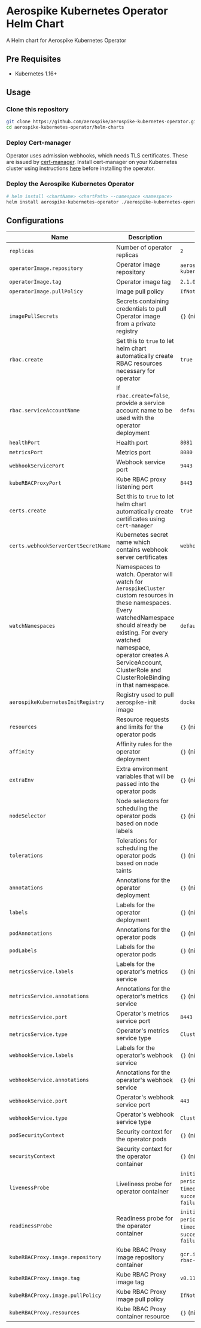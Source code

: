 # Aerospike Kubernetes Operator Helm Chart

A Helm chart for Aerospike Kubernetes Operator

## Pre Requisites

- Kubernetes 1.16+

## Usage

<!-- ### Add Aerospike Helm Repository

```sh
helm repo add aerospike https://aerospike.github.io/aerospike-kubernetes-operator
``` -->

### Clone this repository

```sh
git clone https://github.com/aerospike/aerospike-kubernetes-operator.git
cd aerospike-kubernetes-operator/helm-charts
```

### Deploy Cert-manager
Operator uses admission webhooks, which needs TLS certificates. These are issued by [cert-manager](https://cert-manager.io/docs/). Install cert-manager on your Kubernetes cluster using instructions [here](https://cert-manager.io/docs/installation/kubernetes/) before installing the operator.

### Deploy the Aerospike Kubernetes Operator

```sh
# helm install <chartName> <chartPath> --namespace <namespace>
helm install aerospike-kubernetes-operator ./aerospike-kubernetes-operator --set replicas=3
```

## Configurations

| Name       | Description | Default   |
| ---------- | ----------- | --------- |
| `replicas` | Number of operator replicas | `2` |
| `operatorImage.repository` | Operator image repository | `aerospike/aerospike-kubernetes-operator` |
| `operatorImage.tag` | Operator image tag | `2.1.0` |
| `operatorImage.pullPolicy` | Image pull policy | `IfNotPresent` |
| `imagePullSecrets` | Secrets containing credentials to pull Operator image from a private registry | `{}` (nil) |
| `rbac.create` | Set this to `true` to let helm chart automatically create RBAC resources necessary for operator | `true` |
| `rbac.serviceAccountName` | If `rbac.create=false`, provide a service account name to be used with the operator deployment | `default` |
| `healthPort` | Health port | `8081` |
| `metricsPort` | Metrics port | `8080` |
| `webhookServicePort` | Webhook service port | `9443` |
| `kubeRBACProxyPort` | Kube RBAC proxy listening port | `8443` |
| `certs.create` | Set this to `true` to let helm chart automatically create certificates using `cert-manager` | `true` |
| `certs.webhookServerCertSecretName` | Kubernetes secret name which contains webhook server certificates | `webhook-server-cert`|
| `watchNamespaces` | Namespaces to watch. Operator will watch for `AerospikeCluster` custom resources in these namespaces. Every watchedNamespace should already be existing. For every watched namespace, operator creates A ServiceAccount, ClusterRole and ClusterRoleBinding in that namespace. | `default` |
| `aerospikeKubernetesInitRegistry` | Registry used to pull aerospike-init image | `docker.io` |
| `resources` | Resource requests and limits for the operator pods | `{}` (nil) |
| `affinity` | Affinity rules for the operator deployment | `{}` (nil) |
| `extraEnv` | Extra environment variables that will be passed into the operator pods | `{}` (nil) |
| `nodeSelector` | Node selectors for scheduling the operator pods based on node labels | `{}` (nil) |
| `tolerations` | Tolerations for scheduling the operator pods based on node taints | `{}` (nil) |
| `annotations` | Annotations for the operator deployment | `{}` (nil) |
| `labels` | Labels for the operator deployment | `{}` (nil) |
| `podAnnotations` | Annotations for the operator pods | `{}` (nil) |
| `podLabels` | Labels for the operator pods | `{}` (nil) |
| `metricsService.labels` | Labels for the operator's metrics service | `{}` (nil) |
| `metricsService.annotations` | Annotations for the operator's metrics service | `{}` (nil) |
| `metricsService.port` | Operator's metrics service port | `8443` |
| `metricsService.type` | Operator's metrics service type | `ClusterIP` |
| `webhookService.labels` | Labels for the operator's webhook service | `{}` (nil) |
| `webhookService.annotations` | Annotations for the operator's webhook service | `{}` (nil) |
| `webhookService.port` | Operator's webhook service port | `443` |
| `webhookService.type` | Operator's webhook service type | `ClusterIP` |
| `podSecurityContext` | Security context for the operator pods | `{}` (nil) |
| `securityContext` | Security context for the operator container | `{}` (nil) |
| `livenessProbe` | Liveliness probe for operator container | `initialDelaySeconds: 15`, `periodSeconds: 20`, `timeoutSeconds: 1`, `successThreshold: 1`, `failureThreshold: 3` |
| `readinessProbe` | Readiness probe for the operator container | `initialDelaySeconds: 5`, `periodSeconds: 10`, `timeoutSeconds: 1`, `successThreshold: 1`, `failureThreshold: 3` |
| `kubeRBACProxy.image.repository` | Kube RBAC Proxy image repository container | `gcr.io/kubebuilder/kube-rbac-proxy` |
| `kubeRBACProxy.image.tag` | Kube RBAC Proxy image tag | `v0.11.0` |
| `kubeRBACProxy.image.pullPolicy` | Kube RBAC Proxy image pull policy | `IfNotPresent` |
| `kubeRBACProxy.resources` | Kube RBAC Proxy container resource | `{}` (nil) |
<!-- ## Next Steps

Deploy [Aerospike Cluster](https://artifacthub.io/packages/helm/aerospike/aerospike-cluster) -->
